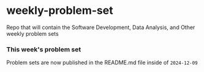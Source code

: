 # weekly-problem-set
Repo that will contain the Software Development, Data Analysis, and Other weekly problem sets

### This week's problem set
Problem sets are now published in the README.md file inside of `2024-12-09`
